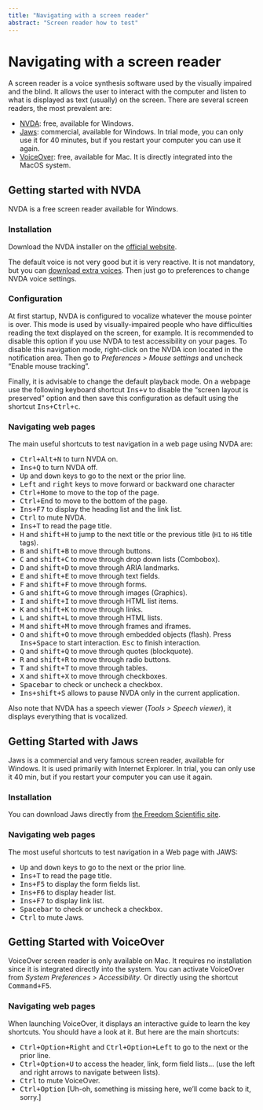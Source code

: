 ```yaml
---
title: "Navigating with a screen reader"
abstract: "Screen reader how to test"
---
```


# Navigating with a screen reader

A screen reader is a voice synthesis software used by the visually impaired and the blind. It allows the user to interact with the computer and listen to what is displayed as text (usually) on the screen.
There are several screen readers, the most prevalent are:
- [NVDA](http://nvda-fr.org/): free, available for Windows.
- [Jaws](http://www.freedomscientific.com/Downloads/JAWS): commercial, available for Windows. In trial mode, you can only use it for 40 minutes, but if you restart your computer you can use it again.
- [VoiceOver](http://www.apple.com/fr/accessibility/osx/voiceover/): free, available for Mac. It is directly integrated into the MacOS system.

## Getting started with NVDA

NVDA is a free screen reader available for Windows.

### Installation

Download the NVDA installer on the [official website](https://www.nvaccess.org/).

The default voice is not very good but it is very reactive. It is not mandatory, but you can [download extra voices](https://github.com/nvaccess/nvda/wiki/ExtraVoices). Then just go to preferences to change NVDA voice settings.

### Configuration

At first startup, NVDA is configured to vocalize whatever the mouse pointer is over. This mode is used by visually-impaired people who have difficulties reading the text displayed on the screen, for example. It is recommended to disable this option if you use NVDA to test accessibility on your pages.
To disable this navigation mode, right-click on the NVDA icon located in the notification area. Then go to *Preferences&nbsp;&gt; Mouse settings* and uncheck “Enable mouse tracking”.

Finally, it is advisable to change the default playback mode. On a webpage use the following keyboard shortcut <kbd>Ins+v</kbd> to disable the “screen layout is preserved” option and then save this configuration as default using the shortcut <kbd>Ins+Ctrl+c</kbd>.

### Navigating web pages

The main useful shortcuts to test navigation in a web page using NVDA are:
- <kbd>Ctrl+Alt+N</kbd> to turn NVDA on.
- <kbd>Ins+Q</kbd> to turn NVDA off.
- <kbd>Up</kbd> and <kbd>down</kbd> keys to go to the next or the prior line.
- <kbd>Left</kbd> and <kbd>right</kbd> keys to move forward or backward one character
- <kbd>Ctrl+Home</kbd> to move to the top of the page.
- <kbd>Ctrl+End</kbd> to move to the bottom of the page.
- <kbd>Ins+F7</kbd> to display the heading list and the link list.
- <kbd>Ctrl</kbd> to mute NVDA.
- <kbd>Ins+T</kbd> to read the page title.
- <kbd>H</kbd> and <kbd>shift+H</kbd> to jump to the next title or the previous title (`H1` to `H6` title tags).
- <kbd>B</kbd> and <kbd>shift+B</kbd> to move through buttons.
- <kbd>C</kbd> and <kbd>shift+C</kbd> to move through drop down lists (Combobox).
- <kbd>D</kbd> and <kbd>shift+D</kbd> to move through ARIA landmarks.
- <kbd>E</kbd> and <kbd>shift+E</kbd> to move through text fields.
- <kbd>F</kbd> and <kbd>shift+F</kbd> to move through forms.
- <kbd>G</kbd> and <kbd>shift+G</kbd> to move through images (Graphics).
- <kbd>I</kbd> and <kbd>shift+I</kbd> to move through HTML list items.
- <kbd>K</kbd> and <kbd>shift+K</kbd> to move through links.
- <kbd>L</kbd> and <kbd>shift+L</kbd> to move through HTML lists.
- <kbd>M</kbd> and <kbd>shift+M</kbd> to move through frames and iframes.
- <kbd>O</kbd> and <kbd>shift+O</kbd> to move through embedded objects (flash). Press <kbd>Ins+Space</kbd> to start interaction. <kbd>Esc</kbd> to finish interaction.
- <kbd>Q</kbd> and <kbd>shift+Q</kbd> to move through quotes (blockquote).
- <kbd>R</kbd> and <kbd>shift+R</kbd> to move through radio buttons.
- <kbd>T</kbd> and <kbd>shift+T</kbd> to move through tables.
- <kbd>X</kbd> and <kbd>shift+X</kbd> to move through checkboxes.
- <kbd>Spacebar</kbd> to check or uncheck a checkbox.
- <kbd>Ins+shift+S</kbd> allows to pause NVDA only in the current application.

Also note that NVDA has a speech viewer (*Tools&nbsp;&gt; Speech viewer*), it displays everything that is vocalized.

## Getting Started with Jaws

Jaws is a commercial and very famous screen reader, available for Windows. It is used primarily with Internet Explorer. In trial, you can only use it 40 min, but if you restart your computer you can use it again.

### Installation

You can download Jaws directly from [the Freedom Scientific site](http://www.freedomscientific.com/Downloads/JAWS).

### Navigating web pages

The most useful shortcuts to test navigation in a Web page with JAWS:
- <kbd>Up</kbd> and <kbd>down</kbd> keys to go to the next or the prior line.
- <kbd>Ins+T</kbd> to read the page title.
- <kbd>Ins+F5</kbd> to display the form fields list.
- <kbd>Ins+F6</kbd> to display header list.
- <kbd>Ins+F7</kbd> to display link list.
- <kbd>Spacebar</kbd> to check or uncheck a checkbox.
- <kbd>Ctrl</kbd> to mute Jaws.

## Getting Started with VoiceOver

VoiceOver screen reader is only available on Mac. It requires no installation since it is integrated directly into the system.
You can activate VoiceOver from *System Preferences&nbsp;&gt; Accessibility*. Or directly using the shortcut <kbd>Command+F5</kbd>.

### Navigating web pages

When launching VoiceOver, it displays an interactive guide to learn the key shortcuts. You should have a look at it.
But here are the main shortcuts:
- <kbd>Ctrl+Option+Right</kbd> and <kbd>Ctrl+Option+Left</kbd> to go to the next or the prior line.
- <kbd>Ctrl+Option+U</kbd> to access the header, link, form field lists... (use the left and right arrows to navigate between lists).
- <kbd>Ctrl</kbd> to mute VoiceOver.
- <kbd>Ctrl+Option</kbd> [Uh-oh, something is missing here, we’ll come back to it, sorry.]
